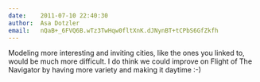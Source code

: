 ```yaml
---
date:    2011-07-10 22:40:30
author:  Asa Dotzler
email:   nQaB+_6FVQ6B.wTz3TwHqw0fltXnK.dJNynBT+tCPbS6GfZkfh
---
```


Modeling more interesting and inviting cities, like the ones you
linked to, would be much more difficult.  I do think we could improve
on Flight of The Navigator by having more variety and making it
daytime :-)
